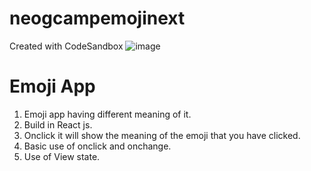 # neogcampemojinext
Created with CodeSandbox
![image](https://user-images.githubusercontent.com/46194436/133556636-a7e4625a-386e-4f43-9c0f-cd7e1fc84274.png)


# Emoji App

1. Emoji app having different meaning of it.
2. Build in React js.
3. Onclick it  will show the meaning of the emoji that you have clicked.
4. Basic use of onclick and onchange.
5. Use of View state.

